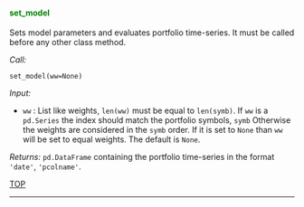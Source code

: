 
<a name="set_model">

#### <span style="color:green">set_model</span>

Sets model parameters and evaluates portfolio time-series.
It must be called before any other class method.


*Call:*

```
set_model(ww=None)
```

*Input:*

* `ww` :
List like weights, `len(ww)` must be equal to
`len(symb)`. If `ww` is a `pd.Series`
the index should match the portfolio symbols, `symb`
Otherwise the weights are considered in the  `symb`
order. If it is set to `None` than `ww` will be set to equal weights.
The default is `None`.

*Returns:* `pd.DataFrame` containing the portfolio time-series in the format
`'date'`, `'pcolname'`.

[TOP](#TOP)

---
